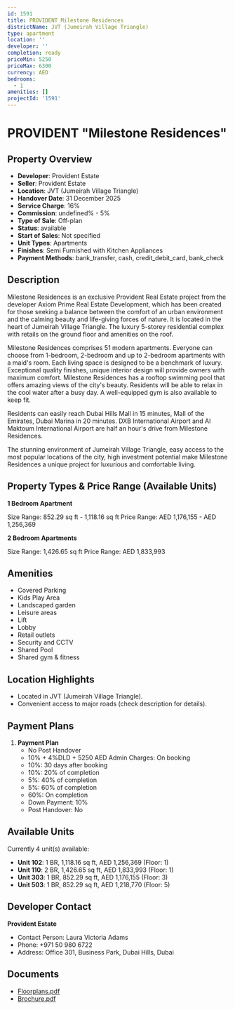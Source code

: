 ```yaml
---
id: 1591
title: PROVIDENT Milestone Residences
districtName: JVT (Jumeirah Village Triangle)
type: apartment
location: ''
developer: ''
completion: ready
priceMin: 5250
priceMax: 6300
currency: AED
bedrooms:
  - 1
amenities: []
projectId: '1591'
---
```


# PROVIDENT "Milestone Residences"

## Property Overview
- **Developer**: Provident Estate
- **Seller**: Provident Estate
- **Location**: JVT (Jumeirah Village Triangle)
- **Handover Date**: 31 December 2025
- **Service Charge**: 16%
- **Commission**: undefined% - 5%
- **Type of Sale**: Off-plan
- **Status**: available
- **Start of Sales**: Not specified
- **Unit Types**: Apartments
- **Finishes**: Semi Furnished with Kitchen Appliances
- **Payment Methods**: bank_transfer, cash, credit_debit_card, bank_check

## Description
Milestone Residences is an exclusive Provident Real Estate project from the developer Axiom Prime Real Estate Development, which has been created for those seeking a balance between the comfort of an urban environment and the calming beauty and life-giving forces of nature. It is located in the heart of Jumeirah Village Triangle. The luxury 5-storey residential complex with retails on the ground floor and amenities on the roof. 

Milestone Residences comprises 51 modern apartments. Everyone can choose from 1-bedroom, 2-bedroom and up to 2-bedroom apartments with a maid's room. Each living space is designed to be a benchmark of luxury. Exceptional quality finishes, unique interior design will provide owners with maximum comfort. Milestone Residences has a rooftop swimming pool that offers amazing views of the city's beauty. Residents will be able to relax in the cool water after a busy day. A well-equipped gym is also available to keep fit.

Residents can easily reach Dubai Hills Mall in 15 minutes, Mall of the Emirates, Dubai Marina in 20 minutes. DXB International Airport and Al Maktoum International Airport are half an hour's drive from Milestone Residences.

The stunning environment of Jumeirah Village Triangle, easy access to the most popular locations of the city, high investment potential make Milestone Residences a unique project for luxurious and comfortable living.

## Property Types & Price Range (Available Units)
**1 Bedroom Apartment**

Size Range: 852.29 sq ft - 1,118.16 sq ft
Price Range: AED 1,176,155 - AED 1,256,369

**2 Bedroom Apartments**

Size Range: 1,426.65 sq ft
Price Range: AED 1,833,993

## Amenities
- Covered Parking
- Kids Play Area
- Landscaped garden
- Leisure areas
- Lift
- Lobby
- Retail outlets
- Security and CCTV
- Shared Pool
- Shared gym & fitness

## Location Highlights
- Located in JVT (Jumeirah Village Triangle).
- Convenient access to major roads (check description for details).

## Payment Plans
1. **Payment Plan**
   - No Post Handover
   - 10% + 4%DLD + 5250 AED Admin Charges: On booking
   - 10%: 30 days after booking
   - 10%: 20% of completion
   - 5%: 40% of completion
   - 5%: 60% of completion
   - 60%: On completion
   - Down Payment: 10%
   - Post Handover: No

## Available Units
Currently 4 unit(s) available:
- **Unit 102**: 1 BR, 1,118.16 sq ft, AED 1,256,369 (Floor: 1)
- **Unit 110**: 2 BR, 1,426.65 sq ft, AED 1,833,993 (Floor: 1)
- **Unit 303**: 1 BR, 852.29 sq ft, AED 1,176,155 (Floor: 3)
- **Unit 503**: 1 BR, 852.29 sq ft, AED 1,218,770 (Floor: 5)

## Developer Contact
**Provident Estate**
- Contact Person: Laura Victoria Adams
- Phone: +971 50 980 6722
- Address: Office 301, Business Park, Dubai Hills, Dubai

## Documents
- [Floorplans.pdf](https://cdn.geniemap.net/2024/04/05/cVegcpL7c0ugLRdaBIFMMQpPUOo0gBhiboxh9k7M.pdf)
- [Brochure.pdf](https://cdn.geniemap.net/2024/04/16/vBFlFDBRPtxk0aZFaKkfL1JCTZg742uQJDrGqOQT.pdf)
